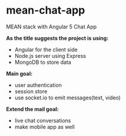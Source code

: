 # mean-chat-app
MEAN stack with Angular 5 Chat App

**As the title suggests the project is using:**
* Angular for the client side
* Node.js server using Express
* MongoDB to store data

**Main goal:**
* user authentication
* session store
* use socket.io to emit messages(text, video)

**Extend the mail goal:**
* live chat conversations
* make mobile app as well
